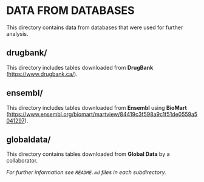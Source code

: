 # DATA FROM DATABASES
This directory contains data from databases that were used for further analysis.

## drugbank/
This directory includes tables downloaded from **DrugBank** (https://www.drugbank.ca/).

## ensembl/
This directory includes tables downloaded from **Ensembl** using **BioMart** (https://www.ensembl.org/biomart/martview/84419c3f598a9c1f51de0559a5041297).

## globaldata/
This directory contains tables downloaded from **Global Data** by a collaborator.

_For further information see `README.md` files in each subdirectory._
